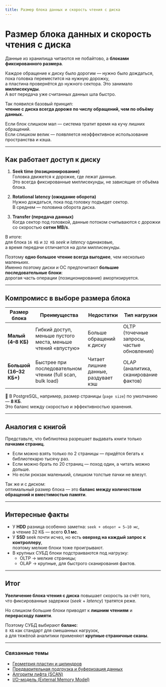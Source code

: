```yaml
---
title: Размер блока данных и скорость чтения с диска
---
```


# Размер блока данных и скорость чтения с диска


Данные из хранилища читаются не побайтово, а **блоками фиксированного размера**.  

Каждое обращение к диску было дорогим — нужно было дождаться, пока головка переместится на нужную дорожку,  
а пластина провернётся до нужного сектора. Это занимало **миллисекунды**.  
А вот передача уже считанных данных шла быстро.

Так появился базовый принцип:  
**чтение с диска всегда дороже по числу обращений, чем по объёму данных.**  

Если блок слишком мал — система тратит время на кучу лишних обращений.  
Если слишком велик — появляется неэффективное использование пространства и кэша.

---

## Как работает доступ к диску

1. **Seek time (позиционирование)**  
   Головка движется к дорожке, где лежат данные.  
   Это всегда фиксированные миллисекунды, не зависящие от объёма блока.

2. **Rotational latency (ожидание оборота)**  
   Нужно дождаться, пока под головку подъедет сектор.  
   В среднем — половина оборота диска.

3. **Transfer (передача данных)**  
   Когда сектор под головкой, данные потоком считываются с дорожки  
   со скоростью **сотни MB/s**.

В итоге:  
для блока `16 КБ` и `32 КБ` *seek* и *latency* одинаковые,  
а время передачи отличается на доли миллисекунды.  

Поэтому **одно большое чтение всегда выгоднее**, чем несколько маленьких.  
Именно поэтому диски и ОС предпочитают **большие последовательные блоки**:  
дорогая часть операции (позиционирование) амортизируется.

---

## Компромисс в выборе размера блока

| Размер блока | Преимущества | Недостатки | Тип нагрузки |
|---------------|---------------|-------------|---------------|
| **Малый (4–8 КБ)** | Гибкий доступ, меньше пустого места, меньше чтений «впустую» | Больше обращений к диску | OLTP (точечные запросы, частые обновления) |
| **Большой (16–32 КБ+)** | Быстрее при последовательном чтении (full scan, bulk load) | Читает лишние данные, раздувает кэш | OLAP (аналитика, сканирование фактов) |

📘 В PostgreSQL, например, размер страницы (`page size`) по умолчанию — **8 КБ**.  
Это баланс между скоростью и эффективностью хранения.

---

## Аналогия с книгой

Представьте, что библиотека разрешает выдавать книги только **пачками страниц**.

- Если можно взять только по 2 страницы — придётся бегать к библиотекарю тысячу раз.  
- Если можно брать по 20 страниц — поход один, а читать можно дольше.  
- Но если рюкзак маленький, слишком толстые пачки не влезут.

Так же и с диском:  
оптимальный размер блока — это **баланс между количеством обращений и вместимостью памяти**.

---

## Интересные факты

- У **HDD** разница особенно заметна: `seek + оборот = 5–10 мс`,  
  а чтение 32 КБ — всего **0.1 мс**.  
- У **SSD** seek почти исчез, но есть **оверхед на каждый запрос к контроллеру**,  
  поэтому мелкие блоки тоже проигрывают.  
- В крупных СУБД блоки подстраиваются под нагрузку:  
  - OLTP → мелкие страницы;  
  - OLAP → крупные, для быстрого сканирования фактов.

---

## Итог

**Увеличение блока чтения с диска** повышает скорость за счёт того,  
что фиксированные задержки (*seek* + *latency*) тратятся реже.  

Но слишком большие блоки приводят к **лишним чтениям** и **перерасходу памяти**.  

Поэтому СУБД выбирают **баланс**:  
`8 КБ` как стандарт для смешанных нагрузок,  
а для тяжёлой аналитики применяют **крупные страничные сканы**.

---

### Связанные темы

- [Геометрия пластин и цилиндров](./DiskGeometry.md)  
- [Предварительная подгрузка и буферизация данных](./Prefetching_and_Buffering.md)  
- [Алгоритм лифта (SCAN)](../IO_Scheduling/Elevator_SCAN.md)  
- [I/O-модель (External Memory Model)](../Theory/ExternalMemoryModel.md)
